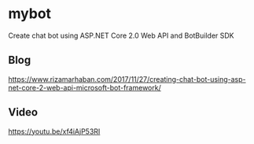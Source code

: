 # mybot
Create chat bot using ASP.NET Core 2.0 Web API and BotBuilder SDK

## Blog
https://www.rizamarhaban.com/2017/11/27/creating-chat-bot-using-asp-net-core-2-web-api-microsoft-bot-framework/

## Video
https://youtu.be/xf4iAjP53RI
